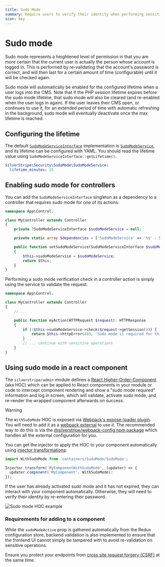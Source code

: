 ```yaml
---
title: Sudo Mode
summary: Require users to verify their identity when performing sensitive actions
icon: key
---
```


# Sudo mode

Sudo mode represents a heightened level of permission in that you are more certain that the current user is actually the person whose account is logged in. This is performed by re-validating that the account's password is correct, and will then last for a certain amount of time (configurable) until it will be checked again.

Sudo mode will automatically be enabled for the configured lifetime when a user logs into the CMS. Note that if the PHP session lifetime expires before the sudo mode lifetime, that sudo mode will also be cleared (and re-enabled when the user logs in again). If the user leaves their CMS open, or continues to use it, for an extended period of time with automatic refreshing in the background, sudo mode will eventually deactivate once the max lifetime is reached.

## Configuring the lifetime

The default [`SudoModeServiceInterface`](api:SilverStripe\Security\SudoMode\SudoModeServiceInterface) implementation is [`SudoModeService`](api:SilverStripe\Security\SudoMode\SudoModeService), and its lifetime can be configured with YAML. You should read the lifetime value using `SudoModeServiceInterface::getLifetime()`.

```yml
SilverStripe\Security\SudoMode\SudoModeService:
  lifetime_minutes: 25
```

## Enabling sudo mode for controllers

You can add the `SudoModeServiceInterface` singleton as a dependency to a controller that requires sudo mode for one of its actions:

```php
namespace App\Control;

class MyController extends Controller
{
    private ?SudoModeServiceInterface $sudoModeService = null;

    private static array $dependencies = ['SudoModeService' => '%$' . SudoModeServiceInterface::class];

    public function setSudoModeService(SudoModeServiceInterface $sudoModeService): static
    {
        $this->sudoModeService = $sudoModeService;
        return $this;
    }
}
```

Performing a sudo mode verification check in a controller action is simply using the service to validate the request:

```php
namespace App\Control;

class MyController extends Controller
{
    // ...

    public function myAction(HTTPRequest $request): HTTPResponse
    {
        if (!$this->sudoModeService->check($request->getSession())) {
            return $this->httpError(403, 'Sudo mode is required for this action');
        }
        // ... continue with sensitive operations
    }
}
```

## Using sudo mode in a react component

The `silverstripe/admin` module defines a [React Higher-Order-Component](https://reactjs.org/docs/higher-order-components.html) (aka HOC) which can
be applied to React components in your module or code to intercept component rendering and show a "sudo mode required"
information and log in screen, which will validate, activate sudo mode, and re-render the wrapped component afterwards
on success.

> [!WARNING]
> The `WithSudoMode` HOC is exposed via [Webpack's expose-loader plugin](https://webpack.js.org/loaders/expose-loader/). You will need to add it as a [webpack external](https://webpack.js.org/configuration/externals/) to use it. The recommended way to do this is via the [@silverstripe/webpack-config npm package](https://www.npmjs.com/package/@silverstripe/webpack-config) which handles all the external configuration for you.

You can get the injector to apply the HOC to your component automatically using [injector transformations](/developer_guides/customising_the_admin_interface/reactjs_redux_and_graphql/#transforming-services-using-middleware):

```js
import WithSudoMode from 'containers/SudoMode/SudoMode';

Injector.transform('MyComponentWithSudoMode', (updater) => {
  updater.component('MyComponent', WithSudoMode);
});
```

If the user has already activated sudo mode and it has not expired, they can interact with your component automatically. Otherwise, they will need to verify their identity by re-entering their password.

![Sudo mode HOC example](../../_images/sudomode.png)

### Requirements for adding to a component

While the `sudoModeActive` prop is gathered automatically from the Redux configuration store, backend validation is
also implemented to ensure that the frontend UI cannot simply be tampered with to avoid re-validation on sensitive
operations.

Ensure you protect your endpoints from [cross site request forgery (CSRF)](/developer_guides/forms/form_security/#cross-site-request-forgery-csrf)
at the same time.
